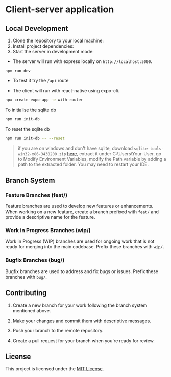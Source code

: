 # Client-server application

## Local Development

1. Clone the repository to your local machine:
2. Install project dependencies:
3. Start the server in development mode:

* The server will run with express locally on `http://localhost:5000`.
```sh
npm run dev
```
* To test it try the `/api` route

* The client will run with react-native using expo-cli.
```sh
npx create-expo-app -e with-router
```

To initialise the sqlite db
```sh
npm run init-db
```

To reset the sqlite db
```sh
npm run init-db -- --reset
```

> if you are on windows and don't have sqlite, download `sqlite-tools-win32-x86-3430200.zip` [here](https://sqlite.org/download.html), extract it under C:\Users\Your-User\, go to Modify Environment Variables, modify the Path variable by adding a path to the extracted folder. You may need to restart your IDE.

## Branch System

### Feature Branches (feat/)

Feature branches are used to develop new features or enhancements. When working on a new feature, create a branch prefixed with `feat/` and provide a descriptive name for the feature.

### Work in Progress Branches (wip/)

Work in Progress (WIP) branches are used for ongoing work that is not ready for merging into the main codebase. Prefix these branches with `wip/`.

### Bugfix Branches (bug/)

Bugfix branches are used to address and fix bugs or issues. Prefix these branches with `bug/`.

## Contributing

1. Create a new branch for your work following the branch system mentioned above.

2. Make your changes and commit them with descriptive messages.

3. Push your branch to the remote repository.

4. Create a pull request for your branch when you're ready for review.

## License

This project is licensed under the [MIT License](LICENSE.md).
